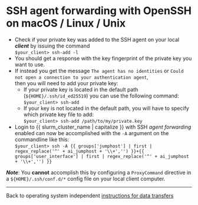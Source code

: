 # SSH agent forwarding with OpenSSH on macOS / Linux / Unix

* Check if your private key was added to the SSH agent on your local _**client**_ by issuing the command  
  ```$your_client> ssh-add -l```  
* You should get a response with the key fingerprint of the private key you want to use.
* If instead you get the message ```The agent has no identities``` or ```Could not open a connection to your authentication agent```,  
  then you will need to add your private key:  
    * If your private key is located in the default path (```${HOME}/.ssh/id_ed25519```) you can use the following command:  
      ```$your_client> ssh-add```  
    * If your key is not located in the default path, you will have to specify which private key file to add:  
      ```$your_client> ssh-add /path/to/my/private.key```
* Login to {{ slurm_cluster_name | capitalize }} with SSH _agent forwarding_ enabled 
  can now be accomplished with the ```-A``` argument on the commandline like this:  
  ```$your_client> ssh -A {{ groups['jumphost'] | first | regex_replace('^' + ai_jumphost + '\\+','') }}+{{ groups['user_interface'] | first | regex_replace('^' + ai_jumphost + '\\+','') }}```

_**Note**_: You **cannot** accomplish this by configuring a ```ProxyCommand``` directive in a  ```${HOME}/.ssh/conf.d/*``` config file on your local client computer.

-----

Back to operating system independent [instructions for data transfers](../datatransfers/)